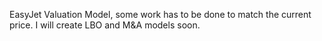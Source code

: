 EasyJet Valuation Model, some work has to be done to match the current price. 
I will create LBO and M&A models soon.

